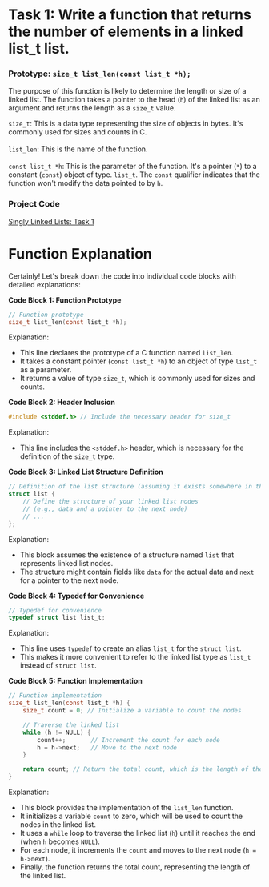 # Task 1: Write a function that returns the number of elements in a linked list_t list.

### Prototype: `size_t list_len(const list_t *h);`
The purpose of this function is likely to determine the length or size of a linked list. The function takes a pointer to the head (`h`) of the linked list as an argument and returns the length as a `size_t` value.

`size_t`: This is a data type representing the size of objects in bytes. It's commonly used for sizes and counts in C. <br> <br>
`list_len`: This is the name of the function.<br> <br>
`const list_t *h`: This is the parameter of the function. It's a pointer (`*`) to a constant (`const`) object of type.  `list_t`. The `const` qualifier indicates that the function won't modify the data pointed to by `h`.

### Project Code
[Singly Linked Lists: Task 1 ](https://github.com/manningstinson/holbertonschool-low_level_programming/blob/main/singly_linked_lists/1-list_len.c)

# Function Explanation
Certainly! Let's break down the code into individual code blocks with detailed explanations:

**Code Block 1: Function Prototype**
```c
// Function prototype
size_t list_len(const list_t *h);
```
Explanation:
- This line declares the prototype of a C function named `list_len`.
- It takes a constant pointer (`const list_t *h`) to an object of type `list_t` as a parameter.
- It returns a value of type `size_t`, which is commonly used for sizes and counts.

**Code Block 2: Header Inclusion**
```c
#include <stddef.h> // Include the necessary header for size_t
```
Explanation:
- This line includes the `<stddef.h>` header, which is necessary for the definition of the `size_t` type.

**Code Block 3: Linked List Structure Definition**
```c
// Definition of the list structure (assuming it exists somewhere in the code)
struct list {
    // Define the structure of your linked list nodes
    // (e.g., data and a pointer to the next node)
    // ...
};
```
Explanation:
- This block assumes the existence of a structure named `list` that represents linked list nodes.
- The structure might contain fields like `data` for the actual data and `next` for a pointer to the next node.

**Code Block 4: Typedef for Convenience**
```c
// Typedef for convenience
typedef struct list list_t;
```
Explanation:
- This line uses `typedef` to create an alias `list_t` for the `struct list`.
- This makes it more convenient to refer to the linked list type as `list_t` instead of `struct list`.

**Code Block 5: Function Implementation**
```c
// Function implementation
size_t list_len(const list_t *h) {
    size_t count = 0; // Initialize a variable to count the nodes

    // Traverse the linked list
    while (h != NULL) {
        count++;       // Increment the count for each node
        h = h->next;   // Move to the next node
    }

    return count; // Return the total count, which is the length of the linked list
}
```
Explanation:
- This block provides the implementation of the `list_len` function.
- It initializes a variable `count` to zero, which will be used to count the nodes in the linked list.
- It uses a `while` loop to traverse the linked list (`h`) until it reaches the end (when `h` becomes `NULL`).
- For each node, it increments the `count` and moves to the next node (`h = h->next`).
- Finally, the function returns the total count, representing the length of the linked list.
